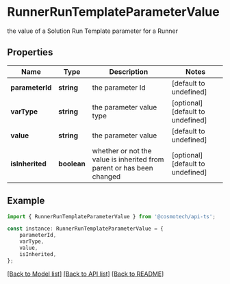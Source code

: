 # RunnerRunTemplateParameterValue

the value of a Solution Run Template parameter for a Runner

## Properties

Name | Type | Description | Notes
------------ | ------------- | ------------- | -------------
**parameterId** | **string** | the parameter Id | [default to undefined]
**varType** | **string** | the parameter value type | [optional] [default to undefined]
**value** | **string** | the parameter value | [default to undefined]
**isInherited** | **boolean** | whether or not the value is inherited from parent or has been changed | [optional] [default to undefined]

## Example

```typescript
import { RunnerRunTemplateParameterValue } from '@cosmotech/api-ts';

const instance: RunnerRunTemplateParameterValue = {
    parameterId,
    varType,
    value,
    isInherited,
};
```

[[Back to Model list]](../README.md#documentation-for-models) [[Back to API list]](../README.md#documentation-for-api-endpoints) [[Back to README]](../README.md)
